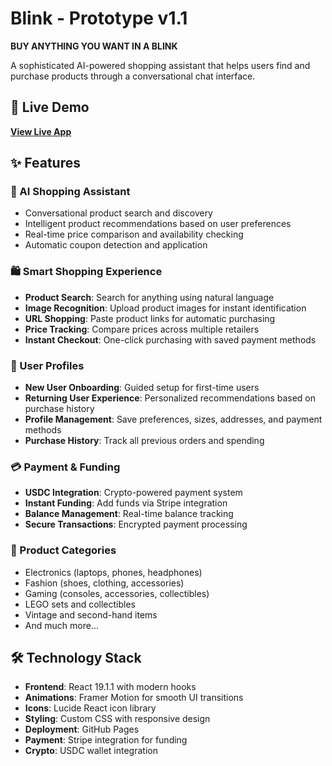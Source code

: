 # Blink - Prototype v1.1

**BUY ANYTHING YOU WANT IN A BLINK**

A sophisticated AI-powered shopping assistant that helps users find and purchase products through a conversational chat interface.

## 🚀 Live Demo

**[View Live App](https://karim-tari.github.io/blink-prototype/)**

## ✨ Features

### 🤖 AI Shopping Assistant
- Conversational product search and discovery
- Intelligent product recommendations based on user preferences
- Real-time price comparison and availability checking
- Automatic coupon detection and application

### 🛍️ Smart Shopping Experience
- **Product Search**: Search for anything using natural language
- **Image Recognition**: Upload product images for instant identification
- **URL Shopping**: Paste product links for automatic purchasing
- **Price Tracking**: Compare prices across multiple retailers
- **Instant Checkout**: One-click purchasing with saved payment methods

### 👤 User Profiles
- **New User Onboarding**: Guided setup for first-time users
- **Returning User Experience**: Personalized recommendations based on purchase history
- **Profile Management**: Save preferences, sizes, addresses, and payment methods
- **Purchase History**: Track all previous orders and spending

### 💳 Payment & Funding
- **USDC Integration**: Crypto-powered payment system
- **Instant Funding**: Add funds via Stripe integration
- **Balance Management**: Real-time balance tracking
- **Secure Transactions**: Encrypted payment processing

### 🎯 Product Categories
- Electronics (laptops, phones, headphones)
- Fashion (shoes, clothing, accessories)
- Gaming (consoles, accessories, collectibles)
- LEGO sets and collectibles
- Vintage and second-hand items
- And much more...

## 🛠️ Technology Stack

- **Frontend**: React 19.1.1 with modern hooks
- **Animations**: Framer Motion for smooth UI transitions
- **Icons**: Lucide React icon library
- **Styling**: Custom CSS with responsive design
- **Deployment**: GitHub Pages
- **Payment**: Stripe integration for funding
- **Crypto**: USDC wallet integration


